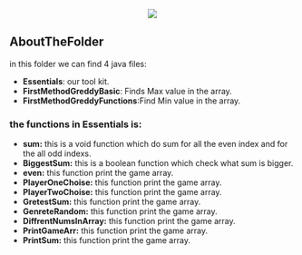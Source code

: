 <p align="center">
  <img src="https://user-images.githubusercontent.com/50797734/70165785-29e16c00-16cc-11ea-9875-226536ef63c1.png">
</p>

## AboutTheFolder
in this folder we can find 4 java files:
- **Essentials**: our tool kit.
- **FirstMethodGreddyBasic**: Finds Max value in the array.
- **FirstMethodGreddyFunctions**:Find Min value in the array.

### the functions in Essentials is:
- **sum:**  this is a void function which do sum for all the even index and for the all odd indexs.
- **BiggestSum:**  this is a boolean function which check what sum is bigger.
- **even:**  this function print the game array.
- **PlayerOneChoise:**  this function print the game array.
- **PlayerTwoChoise:**  this function print the game array.
- **GretestSum:**  this function print the game array.
- **GenreteRandom:**  this function print the game array.
- **DiffrentNumsInArray:**  this function print the game array.
- **PrintGameArr:**  this function print the game array.
- **PrintSum:**  this function print the game array.


